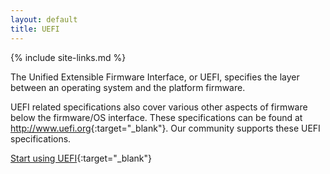 ```yaml
---
layout: default
title: UEFI
---
```

{% include site-links.md %}

The Unified Extensible Firmware Interface, or UEFI, specifies the
layer between an operating system and the platform firmware.

UEFI related specifications also cover various other aspects of
firmware below the firmware/OS interface. These specifications can be
found at <http://www.uefi.org>{:target="_blank"}. Our community supports these UEFI
specifications.

[Start using UEFI]({{wiki}}/start-using-UEFI){:target="_blank"}
